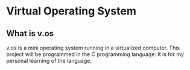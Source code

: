 # Virtual Operating System 

## What is v.os
v.os is a mini operating system running in a virtualized computer. This project will be programmed in the C programming language. It is for my personal learning of the language.
